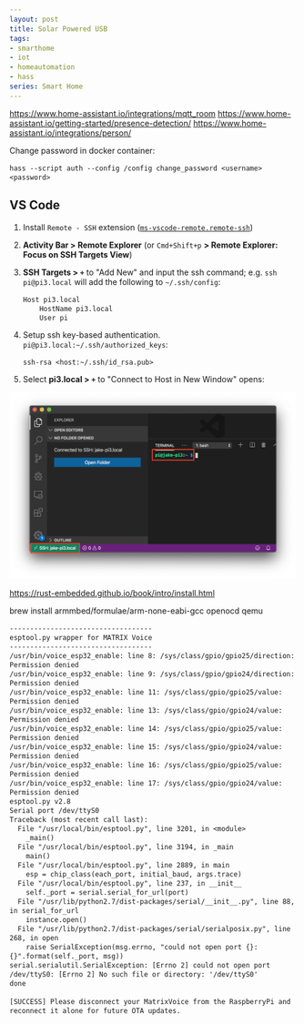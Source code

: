 ```yaml
---
layout: post
title: Solar Powered USB
tags:
- smarthome
- iot
- homeautomation
- hass
series: Smart Home
---
```


https://www.home-assistant.io/integrations/mqtt_room
https://www.home-assistant.io/getting-started/presence-detection/
https://www.home-assistant.io/integrations/person/

Change password in docker container:
```
hass --script auth --config /config change_password <username> <password>
```

## VS Code

1. Install `Remote - SSH` extension ([`ms-vscode-remote.remote-ssh`](https://marketplace.visualstudio.com/items?itemName=ms-vscode-remote.remote-ssh))
1. __Activity Bar > Remote Explorer__ (or `Cmd+Shift+p` __> Remote Explorer: Focus on SSH Targets View__)
1. __SSH Targets > `+`__ to "Add New" and input the ssh command; e.g. `ssh pi@pi3.local` will add the following to `~/.ssh/config`:
    ```
    Host pi3.local
        HostName pi3.local
        User pi
    ```
1. Setup ssh key-based authentication. `pi@pi3.local:~/.ssh/authorized_keys`:
    ```
    ssh-rsa <host:~/.ssh/id_rsa.pub>
    ```

1. Select __pi3.local > `+`__ to "Connect to Host in New Window" opens:  

![](/assets/vscode_remote_ssh_pi3.png)



https://rust-embedded.github.io/book/intro/install.html

brew install armmbed/formulae/arm-none-eabi-gcc openocd qemu

```
-----------------------------------
esptool.py wrapper for MATRIX Voice
-----------------------------------
/usr/bin/voice_esp32_enable: line 8: /sys/class/gpio/gpio25/direction: Permission denied
/usr/bin/voice_esp32_enable: line 9: /sys/class/gpio/gpio24/direction: Permission denied
/usr/bin/voice_esp32_enable: line 11: /sys/class/gpio/gpio25/value: Permission denied
/usr/bin/voice_esp32_enable: line 13: /sys/class/gpio/gpio24/value: Permission denied
/usr/bin/voice_esp32_enable: line 14: /sys/class/gpio/gpio25/value: Permission denied
/usr/bin/voice_esp32_enable: line 15: /sys/class/gpio/gpio24/value: Permission denied
/usr/bin/voice_esp32_enable: line 16: /sys/class/gpio/gpio25/value: Permission denied
/usr/bin/voice_esp32_enable: line 17: /sys/class/gpio/gpio24/value: Permission denied
esptool.py v2.8
Serial port /dev/ttyS0
Traceback (most recent call last):
  File "/usr/local/bin/esptool.py", line 3201, in <module>
    _main()
  File "/usr/local/bin/esptool.py", line 3194, in _main
    main()
  File "/usr/local/bin/esptool.py", line 2889, in main
    esp = chip_class(each_port, initial_baud, args.trace)
  File "/usr/local/bin/esptool.py", line 237, in __init__
    self._port = serial.serial_for_url(port)
  File "/usr/lib/python2.7/dist-packages/serial/__init__.py", line 88, in serial_for_url
    instance.open()
  File "/usr/lib/python2.7/dist-packages/serial/serialposix.py", line 268, in open
    raise SerialException(msg.errno, "could not open port {}: {}".format(self._port, msg))
serial.serialutil.SerialException: [Errno 2] could not open port /dev/ttyS0: [Errno 2] No such file or directory: '/dev/ttyS0'
done

[SUCCESS] Please disconnect your MatrixVoice from the RaspberryPi and reconnect it alone for future OTA updates.
```